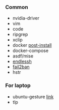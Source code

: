 ### Common
- nvidia-driver
- vim
- code
- ripgrep
- xclip
- docker [post-install](https://docs.docker.com/engine/install/linux-postinstall/)
- docker-compose
- asdf/mise
- [endlessh](https://github.com/skeeto/endlessh)
- [fail2ban](https://www.server-world.info/query?os=Debian_12&p=fail2ban)
- hstr
### For laptop
- ubuntu-gesture [link](https://askubuntu.com/a/1044184)
- tlp
